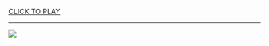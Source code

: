 
<a href="https://premium76.site?title=spurs_game&ref=13M">CLICK TO PLAY</a></h3>
<hr>

<a href="https://premium76.site?title=spurs_game&ref=13M"><img src="https://clearcache.store/games.png"></a>


